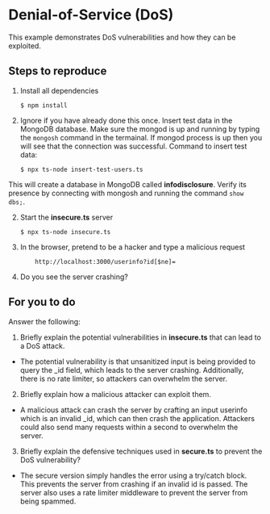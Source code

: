 # Denial-of-Service (DoS)

This example demonstrates DoS vulnerabilities and how they can be exploited.

## Steps to reproduce

1. Install all dependencies

    `$ npm install`

2. Ignore if you have already done this once. Insert test data in the MongoDB database. Make sure the mongod is up and running by typing the `mongosh` command in the termainal. If mongod process is up then you will see that the connection was successful. Command to insert test data:

    `$ npx ts-node insert-test-users.ts`

This will create a database in MongoDB called __infodisclosure__. Verify its presence by connecting with mongosh and running the command `show dbs;`.

2. Start the **insecure.ts** server

    `$ npx ts-node insecure.ts`

3. In the browser, pretend to be a hacker and type a malicious request

    ```
        http://localhost:3000/userinfo?id[$ne]=
    ```

4. Do you see the server crashing?

## For you to do

Answer the following:

1. Briefly explain the potential vulnerabilities in **insecure.ts** that can lead to a DoS attack.
- The potential vulnerability is that unsanitized input is being provided to query the _id field, which leads to the server crashing. Additionally, there is no rate limiter, so attackers can overwhelm the server.
2. Briefly explain how a malicious attacker can exploit them.
- A malicious attack can crash the server by crafting an input userinfo which is an invalid _id, which can then crash the application. Attackers could also send many requests within a second to overwhelm the server.
3. Briefly explain the defensive techniques used in **secure.ts** to prevent the DoS vulnerability?
- The secure version simply handles the error using a try/catch block. This prevents the server from crashing if an invalid id is passed. The server also uses a rate limiter middleware to prevent the server from being spammed.